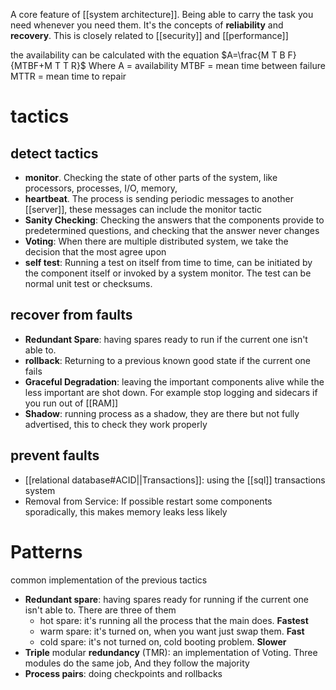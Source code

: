 A core feature of [[system architecture]]. Being able to carry the task you need whenever you need them. It's the concepts of **reliability** and **recovery**. 
This is closely related to [[security]] and [[performance]]

the availability can be calculated with the equation
$A=\frac{M T B F}{MTBF+M T T R}$    Where 
A	=	availability
MTBF	=	mean time between failure
MTTR	=	mean time to repair

# tactics
## detect tactics
- **monitor**. Checking the state of other parts of the system, like processors, processes, I/O, memory,
- **heartbeat**. The process is sending periodic messages to another [[server]], these messages can include the monitor tactic   
- **Sanity Checking**: Checking the answers that the components provide to predetermined questions, and checking that the answer never changes 
- **Voting**: When there are multiple distributed system, we take the decision that the most agree upon
- **self test**: Running a test on itself from time to time, can be initiated by the component itself or invoked  by a system monitor. The test can be normal unit test or checksums.
## recover from faults
- **Redundant Spare**: having spares ready to run if the current one isn't able to. 
- **rollback**: Returning to a previous known good state if the current one fails
- **Graceful Degradation**: leaving the important components alive while the less important are shot down. For example stop logging and sidecars if you run out of [[RAM]]
- **Shadow**: running process as a shadow, they are there but not fully advertised, this to check they work properly 
## prevent faults
- [[relational database#ACID||Transactions]]: using the [[sql]] transactions system   
- Removal from Service: If possible restart some components sporadically, this makes memory leaks less likely 

# Patterns
common implementation of the previous tactics
- **Redundant spare**: having spares ready for running if the current one isn't able to. There are three of them
	- hot spare: it's running all the process that the main does. **Fastest**
	- warm spare: it's turned on, when you want just swap them. **Fast**
	- cold spare: it's not turned on, cold booting problem. **Slower**
- **Triple** modular **redundancy** (TMR): an implementation of Voting. Three modules do the same job, And they follow the majority
- **Process pairs**: doing checkpoints and rollbacks
